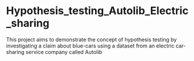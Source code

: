 # Hypothesis_testing_Autolib_Electric_sharing
This project aims to demonstrate the concept of hypothesis testing by investigating a claim about blue-cars using a dataset from an electric car-sharing service company called Autolib
#
